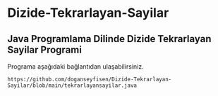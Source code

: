 # Dizide-Tekrarlayan-Sayilar

## Java Programlama Dilinde Dizide Tekrarlayan Sayilar Programi

Programa aşağıdaki bağlantıdan ulaşabilirsiniz.

```
https://github.com/doganseyfisen/Dizide-Tekrarlayan-Sayilar/blob/main/tekrarlayansayilar.java
```
